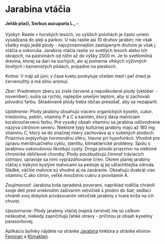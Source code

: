 Jarabina vtáčia
===============

#### Jeřáb ptačí, Sorbus aucuparia L., -

*Výskyt*: Rastie v horských lesoch, vo vyšších polohách je často umelo vysádzaná
do alejí a parkov. U nás rastie asi 10 druhov jarabín; nie však všetky majú
jedlé plody - najvýznamnejším zastúpeným druhom je však j. vtáčia a oskoruša.
Jarabina vtáčia rastie vo svetlých lesoch alebo ich okrajoch, na pastvinách od
nížin až do výšky 2000 m. Je to svetlomilná drevina, ktorej sa darí na suchých,
ale aj pomerne vlhkých výživných ílovitých i kamenistých pôdach, prípadne na
pieskoch.

*Kvitne*: V máji až júni; v čase kvetu poskytuje včelám med i peľ (med je
červenožltý a má silnú arómu).

*Zber*: Predmetom zberu sú zrelé červené a nepoškodené plody (október -
november); sušia sa rýchlo, najlepšie umelým teplom, aby si zachovali pôvodnú
farbu. Skladované plody treba občas presúšať, aby sa nezaparili.

*Uplatnenie*: Plody jarabiny obsahujú viacero organických kyselín, cukor,
trieslovinu, pektín, vitamíny P a C a karotén, ktorý dáva malviciam
koralovočervenú farbu. Pre vysoký obsah vitamínu sa jarabina odôvodnene nazýva
citrónom severu. Niektoré typy kultúrnej jarabiny majú až 180 mg vitamínu C,
ktorý sa do značnej miery zachováva aj v sušených plodoch. Priaznivo ovplyvňuje
hormonálnu sféru, hlavne pri hypofunkcii. Vhodné pre úpravu menštruačného cyklu,
sterilitu, klimakterické problémy. Spolu s jarabinou oskorušovou likvidujú
cysty. Droga pôsobí priaznivo na niektoré chronické obličkové choroby. Plody
povzbudzujú činnosť tráviacich ústrojov, upravuje sa nimi vyprázdňovanie čriev.
Okrem planej jarabiny vtáčej s trpkými kyslými malvicami sa pestuje aj jej
ušľachtilejšia odroda. Sladké, väčšie malvice sú vhodné aj na zaváranie.
Obsahujú dvakrát viac vitamínu C ako citrón, veľké množstvo cukru a provitamín
A.

*Zaujímavosť*: Jarabina bola opradená poverami, napríklad rodičia chránili svoje
deti pred urieknutím zašívaním vetvičiek s plodmi do šiat; sedlaci chránili svoj
dobytok priväzovaním vetvičiek jarabiny v tvare kríža na ich chvost.

*Upozornenie*: Plody jarabiny vtáčej (najmä čerstvé) nie sú celkom neškodné;
niekedy zapríčiňujú ľahké otravy - príčinou je obsah kyseliny parasorbovej.

Aplikáciu bylinky nájdete na stránke
[Jarabina](/tinktury-jednobylinkove/jarabina) tinktúra a stránke elixírov
[Feminan](/elixiry/feminan-elixir) a [Klimakten](/elixiry/klimakten-elixir).

